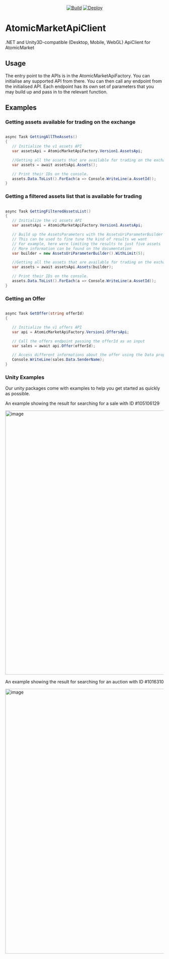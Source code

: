 <div align="center">

[![Build](https://github.com/liquiidio/AtomicMarketApiClient-Private/actions/workflows/build.yml/badge.svg)](https://github.com/liquiidio/AtomicMarketApiClient-Private/actions/workflows/build.yml)
[![Deploy](https://github.com/liquiidio/AtomicMarketApiClient-Private/actions/workflows/deploy.yml/badge.svg)](https://github.com/liquiidio/AtomicMarketApiClient-Private/actions/workflows/deploy.yml)
       
</div>

# AtomicMarketApiClient

.NET and Unity3D-compatible (Desktop, Mobile, WebGL) ApiClient for AtomicMarket

 ## Usage

 The entry point to the APIs is in the AtomicMarketApiFactory. You can initialise any supported API from there.
 You can then call any endpoint from the initialised API.
 Each endpoint has its own set of parameters that you may build up and pass in to the relevant function.

 ## Examples
 ### Getting assets available for trading on the exchange
 ```csharp

async Task GettingAllTheAssets()
{
    // Initialize the v1 assets API
    var assetsApi = AtomicMarketApiFactory.Version1.AssetsApi;

    //Getting all the assets that are available for trading on the exchange.
    var assets = await assetsApi.Assets();

    // Print their IDs on the console.
    assets.Data.ToList().ForEach(a => Console.WriteLine(a.AssetId));
}

 ```
 
 ### Getting a filtered assets list that is available for trading
 ```csharp

async Task GettingFilteredAssetsList()
{
    // Initialize the v1 assets API
    var assetsApi = AtomicMarketApiFactory.Version1.AssetsApi;

    // Build up the AssetsParameters with the AssetsUriParameterBuilder
    // This can be used to fine tune the kind of results we want
    // For example, here were limiting the results to just five assets
    // More information can be found on the documentation
    var builder = new AssetsUriParameterBuilder().WithLimit(5);

    //Getting all the assets that are available for trading on the exchange.
    var assets = await assetsApi.Assets(builder);

    // Print their IDs on the console.
    assets.Data.ToList().ForEach(a => Console.WriteLine(a.AssetId));
}

 ```
 
 ### Getting an Offer
 ```csharp

async Task GetOffer(string offerId)
{

    // Initialize the v1 offers API
    var api = AtomicMarketApiFactory.Version1.OffersApi;

    // Call the offers endpoint passing the offerId as an input
    var sales = await api.Offer(offerId);

    // Access different informations about the offer using the Data property in the result
    Console.WriteLine(sales.Data.SenderName);
}

 ```
 ### Unity Examples
 
 Our unity packages come with examples to help you get started as quickly as possible.
 
An example showing the result for searching for a sale with ID #105106129

<img width="836" alt="image" src="https://user-images.githubusercontent.com/31707324/213105963-0916568e-eea2-456f-ac39-3758ad0f4514.png">

An example showing the result for searching for an auction with ID #1016310

<img width="838" alt="image" src="https://user-images.githubusercontent.com/31707324/213106315-cd67121b-adb9-4ff3-a42f-610868206921.png">
